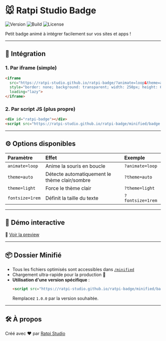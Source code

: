 # 🐭 Ratpi Studio Badge

![Version](https://img.shields.io/github/v/tag/ratpi-studio/ratpi-badge?style=flat)
![Build](https://img.shields.io/github/actions/workflow/status/ratpi-studio/ratpi-badge/minify.yml?style=flat)
![License](https://img.shields.io/github/license/ratpi-studio/ratpi-badge?style=flat)

Petit badge animé à intégrer facilement sur vos sites et apps !

---

## 🚀 Intégration

### 1. Par iframe (simple)
```html
<iframe 
  src="https://ratpi-studio.github.io/ratpi-badge/?animate=loop&theme=auto" 
  style="border: none; background: transparent; width: 250px; height: 60px;" 
  loading="lazy">
</iframe>
```

### 2. Par script JS (plus propre)
```html
<div id="ratpi-badge"></div>
<script src="https://ratpi-studio.github.io/ratpi-badge/minified/badge.min.js"></script>
```

---

## ⚙️ Options disponibles

| Paramètre      | Effet                                       | Exemple                          |
|:----------------|:--------------------------------------------|:---------------------------------|
| `animate=loop`  | Anime la souris en boucle                   | `?animate=loop`                  |
| `theme=auto`    | Détecte automatiquement le thème clair/sombre | `?theme=auto`                    |
| `theme=light`   | Force le thème clair                         | `?theme=light`                   |
| `fontsize=1rem` | Définit la taille du texte                  | `?fontsize=1rem`                 |

---

## 🌟 Démo interactive

🔗 [Voir la preview](https://ratpi-studio.github.io/ratpi-badge/preview.html)

---

## 📦 Dossier Minifié

- Tous les fichiers optimisés sont accessibles dans [`/minified`](https://ratpi-studio.github.io/ratpi-badge/minified/)
- Chargement ultra-rapide pour la production 🚀
- **Utilisation d'une version spécifique** :
  ```html
  <script src="https://ratpi-studio.github.io/ratpi-badge/minified/badge.min.1.0.0.js"></script>
  ```
  Remplacez `1.0.0` par la version souhaitée.

---

## 🛠️ À propos

Créé avec ❤️ par [Ratpi Studio](https://ratpi-studio.fr)
